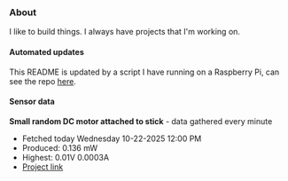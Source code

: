 ### About
I like to build things. I always have projects that I'm working on.

#### Automated updates
This README is updated by a script I have running on a Raspberry Pi, can see the repo [here](https://github.com/jdc-cunningham/raspi-git-repo-updater).

#### Sensor data


**Small random DC motor attached to stick** - data gathered every minute
- Fetched today Wednesday 10-22-2025 12:00 PM
- Produced: 0.136 mW
- Highest: 0.01V 0.0003A
- [Project link](https://github.com/jdc-cunningham/turbine-raspi)